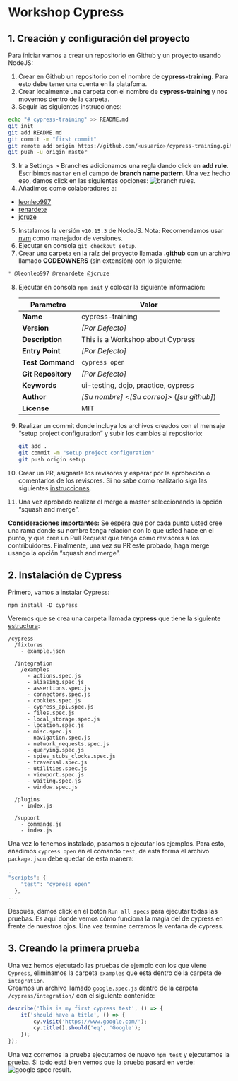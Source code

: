 # Workshop Cypress
## 1. Creación y configuración del proyecto
Para iniciar vamos a crear un repositorio en Github y un proyecto usando NodeJS:
1. Crear en Github un repositorio con el nombre de **cypress-training**. Para esto debe tener una cuenta en la platafoma.
2. Crear localmente una carpeta con el nombre de **cypress-training** y nos movemos dentro de la carpeta.
2. Seguir las siguientes instrucciones: 
```bash
echo "# cypress-training" >> README.md
git init
git add README.md
git commit -m "first commit"
git remote add origin https://github.com/<usuario>/cypress-training.git
git push -u origin master
```
3. Ir a Settings > Branches adicionamos una regla dando click en **add rule**. Escribimos `master` en el campo de **branch name pattern**. Una vez hecho eso, damos click en las siguientes opciones:
![branch rules](https://github.com/AgileTestingColombia/cypress-training/blob/media/images/branch-rules.png).
4. Añadimos como colaboradores a:
* [leonleo997](https://github.com/leonleo997)
* [renardete](https://github.com/renardete)
* [jcruze](https://github.com/jcruze)
5. Instalamos la versión `v10.15.3` de NodeJS. Nota: Recomendamos usar [nvm](https://github.com/nvm-sh/nvm) como manejador de versiones.
6. Ejecutar en consola `git checkout setup`.
1. Crear una carpeta en la raíz del proyecto llamada **.github** con un archivo llamado **CODEOWNERS** (sin extensión) con lo siguiente:
```js
* @leonleo997 @renardete @jcruze
```
8. Ejecutar en consola `npm init` y colocar la siguiente información:

   | Parametro          | Valor                                         |
   | ------------------ | ----------                                    |
   | **Name**           | cypress-training                              |
   | **Version**        | _[Por Defecto]_                               |
   | **Description**    | This is a Workshop about Cypress              |
   | **Entry Point**    | _[Por Defecto]_                               |
   | **Test Command**   | `cypress open`                                |
   | **Git Repository** | _[Por Defecto]_                               |
   | **Keywords**       | ui-testing, dojo, practice, cypress           |
   | **Author**         | _[Su nombre]_ <_[Su correo]_> (_[su github]_) |
   | **License**        | MIT                                           |
1. Realizar un commit donde incluya los archivos creados con el mensaje “setup project configuration” y subir los cambios al repositorio:

    ```bash
    git add .
    git commit -m "setup project configuration"
    git push origin setup
    ```

1. Crear un PR, asignarle los revisores y esperar por la aprobación o comentarios de los revisores. Si no sabe como realizarlo siga las siguientes [instrucciones](https://help.github.com/articles/creating-a-pull-request/).
1. Una vez aprobado realizar el merge a master seleccionando la opción “squash and merge”.

**Consideraciones importantes:** Se espera que por cada punto usted cree una rama donde su nombre tenga relación con lo que usted hace en el punto, y que cree un Pull Request que tenga como revisores a los contribuidores. Finalmente, una vez su PR esté probado, haga merge usango la opción “squash and merge”.

## 2. Instalación de Cypress
Primero, vamos a instalar Cypress:
```
npm install -D cypress  
````
Veremos que se crea una carpeta llamada **cypress** que tiene la siguiente [estructura](https://docs.cypress.io/guides/core-concepts/writing-and-organizing-tests.html#Folder-Structure):
```
/cypress
  /fixtures
    - example.json

  /integration
    /examples
      - actions.spec.js
      - aliasing.spec.js
      - assertions.spec.js
      - connectors.spec.js
      - cookies.spec.js
      - cypress_api.spec.js
      - files.spec.js
      - local_storage.spec.js
      - location.spec.js
      - misc.spec.js
      - navigation.spec.js
      - network_requests.spec.js
      - querying.spec.js
      - spies_stubs_clocks.spec.js
      - traversal.spec.js
      - utilities.spec.js
      - viewport.spec.js
      - waiting.spec.js
      - window.spec.js

  /plugins
    - index.js

  /support
    - commands.js
    - index.js
```
Una vez lo tenemos instalado, pasamos a ejecutar los ejemplos. Para esto, añadimos `cypress open` en el comando `test`, de esta forma el archivo `package.json` debe quedar de esta manera:
```javascript
...
"scripts": {
    "test": "cypress open"
  },
...
```
Después, damos click en el botón `Run all specs` para ejecutar todas las pruebas. Es aquí donde vemos cómo funciona la magia del de cypress en frente de nuestros ojos. Una vez termine cerramos la ventana de cypress.

## 3. Creando la primera prueba
Una vez hemos ejecutado las pruebas de ejemplo con los que viene `Cypress`, eliminamos la carpeta `examples` que está dentro de la carpeta de `integration`.  
Creamos un archivo llamado `google.spec.js` dentro de la carpeta `/cypress/integration/` con el siguiente contenido:  
```javascript
describe('This is my first cypress test', () => {
    it('should have a title', () => {
        cy.visit('https://www.google.com/');
        cy.title().should('eq', 'Google');
    });
});
```
Una vez corremos la prueba ejecutamos de nuevo `npm test` y ejecutamos la prueba. Si todo está bien vemos que la prueba pasará en verde:  
![google spec result](https://github.com/AgileTestingColombia/cypress-training/blob/media/images/google-spec.png).

